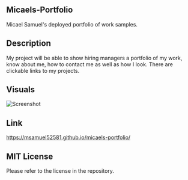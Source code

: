 ## Micaels-Portfolio
Micael Samuel's deployed portfolio of work samples.

## Description
My project will be able to show hiring managers a portfolio of my work, know about me, how to contact me as well as how I look. There are clickable links to my projects.

## Visuals
![Screenshot](assets/Images/02-advanced-css-homework-demo.gif)

## Link
https://msamuel52581.github.io/micaels-portfolio/

## MIT License
Please refer to the license in the repository.